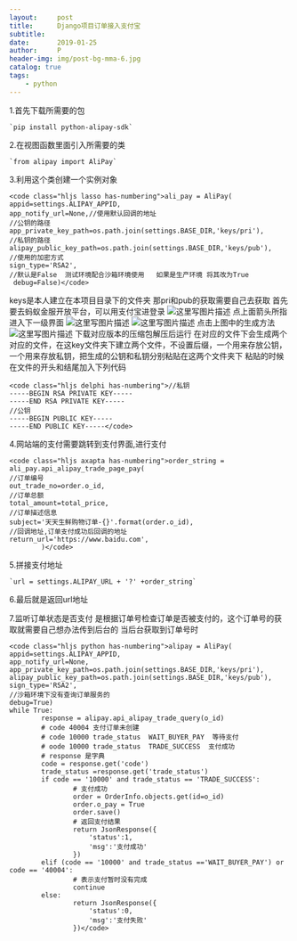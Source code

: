 ```yaml
---
layout:     post
title:      Django项目订单接入支付宝
subtitle:   
date:       2019-01-25
author:     P
header-img: img/post-bg-mma-6.jpg
catalog: true
tags:
    - python
---
```

1.首先下载所需要的包

```
`pip install python-alipay-sdk`
```

2.在视图函数里面引入所需要的类

```
`from alipay import AliPay`
```

3.利用这个类创建一个实例对象

```
<code class="hljs lasso has-numbering">ali_pay = AliPay(
appid=settings.ALIPAY_APPID,
app_notify_url=None,//使用默认回调的地址
//公钥的路径
app_private_key_path=os.path.join(settings.BASE_DIR,'keys/pri'),
//私钥的路径
alipay_public_key_path=os.path.join(settings.BASE_DIR,'keys/pub'),
//使用的加密方式
sign_type='RSA2',
//默认是False  测试环境配合沙箱环境使用   如果是生产环境 将其改为True
 debug=False)</code>
```

keys是本人建立在本项目目录下的文件夹 
那pri和pub的获取需要自己去获取 
首先要去蚂蚁金服开放平台，可以用支付宝进登录 
<img title="" src="https://img-blog.csdn.net/20180602143116564?watermark/2/text/aHR0cHM6Ly9ibG9nLmNzZG4ubmV0L2F1NTU1NTU=/font/5a6L5L2T/fontsize/400/fill/I0JBQkFCMA==/dissolve/70" alt="这里写图片描述" /> 
点上面箭头所指进入下一级界面 
<img title="" src="https://img-blog.csdn.net/20180602143328844?watermark/2/text/aHR0cHM6Ly9ibG9nLmNzZG4ubmV0L2F1NTU1NTU=/font/5a6L5L2T/fontsize/400/fill/I0JBQkFCMA==/dissolve/70" alt="这里写图片描述" /> 
<img title="" src="https://img-blog.csdn.net/20180602143432102?watermark/2/text/aHR0cHM6Ly9ibG9nLmNzZG4ubmV0L2F1NTU1NTU=/font/5a6L5L2T/fontsize/400/fill/I0JBQkFCMA==/dissolve/70" alt="这里写图片描述" /> 
点击上图中的生成方法 
<img title="" src="https://img-blog.csdn.net/20180602145219200?watermark/2/text/aHR0cHM6Ly9ibG9nLmNzZG4ubmV0L2F1NTU1NTU=/font/5a6L5L2T/fontsize/400/fill/I0JBQkFCMA==/dissolve/70" alt="这里写图片描述" /> 
下载对应版本的压缩包解压后运行 
在对应的文件下会生成两个对应的文件，在这key文件夹下建立两个文件，不设置后缀，一个用来存放公钥，一个用来存放私钥，把生成的公钥和私钥分别粘贴在这两个文件夹下 
粘贴的时候在文件的开头和结尾加入下列代码

```
<code class="hljs delphi has-numbering">//私钥
-----BEGIN RSA PRIVATE KEY-----
-----END RSA PRIVATE KEY-----
//公钥
-----BEGIN PUBLIC KEY-----
-----END PUBLIC KEY-----</code>
```

4.网站端的支付需要跳转到支付界面,进行支付

```
<code class="hljs axapta has-numbering">order_string = ali_pay.api_alipay_trade_page_pay(
//订单编号
out_trade_no=order.o_id,
//订单总额
total_amount=total_price,
//订单描述信息
subject='天天生鲜购物订单-{}'.format(order.o_id),
//回调地址,订单支付成功后回调的地址
return_url='https://www.baidu.com',
        )</code>
```

5.拼接支付地址

```
`url = settings.ALIPAY_URL + '?' +order_string`
```

6.最后就是返回url地址

7.监听订单状态是否支付 
是根据订单号检查订单是否被支付的，这个订单号的获取就需要自己想办法传到后台的 
当后台获取到订单号时

```
<code class="hljs python has-numbering">alipay = AliPay(
appid=settings.ALIPAY_APPID,
app_notify_url=None,
app_private_key_path=os.path.join(settings.BASE_DIR,'keys/pri'),            alipay_public_key_path=os.path.join(settings.BASE_DIR,'keys/pub'),
sign_type='RSA2',
//沙箱环境下没有查询订单服务的
debug=True)
while True:     
        response = alipay.api_alipay_trade_query(o_id)
        # code 40004 支付订单未创建
        # code 10000 trade_status  WAIT_BUYER_PAY  等待支付
        # oode 10000 trade_status  TRADE_SUCCESS  支付成功
        # response 是字典
        code = response.get('code')
        trade_status =response.get('trade_status')
        if code == '10000' and trade_status == 'TRADE_SUCCESS':
                # 支付成功
                order = OrderInfo.objects.get(id=o_id)
                order.o_pay = True
                order.save()
                # 返回支付结果
                return JsonResponse({
                    'status':1,
                    'msg':'支付成功'
                })
        elif (code == '10000' and trade_status =='WAIT_BUYER_PAY') or code == '40004':
                # 表示支付暂时没有完成
                continue
        else:
                return JsonResponse({
                    'status':0,
                    'msg':'支付失败'
                })</code>
```
